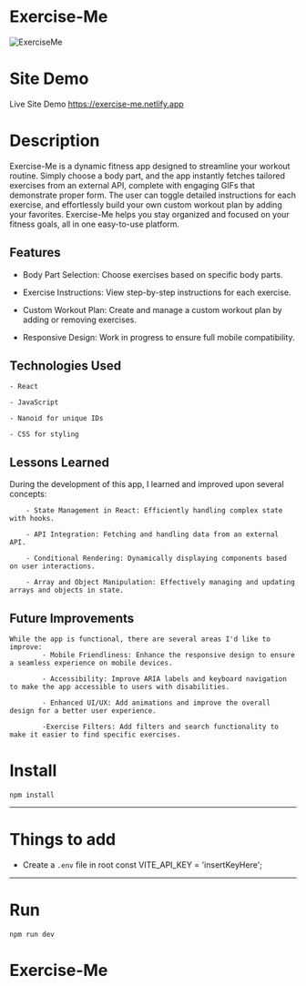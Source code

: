 # Exercise-Me
![ExerciseMe](https://github.com/user-attachments/assets/c27661a2-d908-42f5-8681-6e186bd04ef5)


# Site Demo

Live Site Demo https://exercise-me.netlify.app

# Description

Exercise-Me is a dynamic fitness app designed to streamline your workout routine. Simply choose a body part, and the app instantly fetches tailored exercises from an external API, complete with engaging GIFs that demonstrate proper form. The user can toggle detailed instructions for each exercise, and effortlessly build your own custom workout plan by adding your favorites. Exercise-Me helps you stay organized and focused on your fitness goals, all in one easy-to-use platform.

## Features
   - Body Part Selection: Choose exercises based on specific body parts.
     
   - Exercise Instructions: View step-by-step instructions for each exercise.
     
   - Custom Workout Plan: Create and manage a custom workout plan by adding or removing exercises.
     
   - Responsive Design: Work in progress to ensure full mobile compatibility.

    
## Technologies Used
    - React

    - JavaScript

    - Nanoid for unique IDs
    
    - CSS for styling


 ## Lessons Learned
During the development of this app, I learned and improved upon several concepts:

        - State Management in React: Efficiently handling complex state with hooks.
        
        - API Integration: Fetching and handling data from an external API.
        
        - Conditional Rendering: Dynamically displaying components based on user interactions.
        
        - Array and Object Manipulation: Effectively managing and updating arrays and objects in state.

## Future Improvements
    While the app is functional, there are several areas I'd like to improve:
            - Mobile Friendliness: Enhance the responsive design to ensure a seamless experience on mobile devices.
            
            - Accessibility: Improve ARIA labels and keyboard navigation to make the app accessible to users with disabilities.
            
            - Enhanced UI/UX: Add animations and improve the overall design for a better user experience.
            
            -Exercise Filters: Add filters and search functionality to make it easier to find specific exercises.
    
# Install

`npm install`

---

# Things to add

- Create a `.env` file in root
        const VITE_API_KEY = 'insertKeyHere';

---

# Run

`npm run dev`

# Exercise-Me
